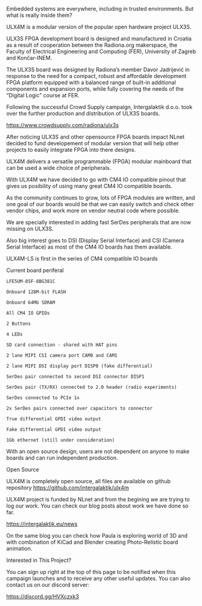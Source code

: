 Embedded systems are everywhere, including in trusted environments. 
But what is really inside them? 

ULX4M is a modular version of the popular open hardware project ULX3S. 

ULX3S FPGA development board is designed and manufactured in Croatia as a result of cooperation between the Radiona.org makerspace, the Faculty of Electrical Engineering and Computing (FER), University of Zagreb and Končar-INEM. 

The ULX3S board was designed by Radiona’s member Davor Jadrijević in response to the need for a compact, robust and affordable development FPGA platform equipped with a balanced range of built-in additional components and expansion ports, while fully covering the needs of the “Digital Logic” course at FER. 

Following the successful Crowd Supply campaign, Intergalaktik d.o.o. took over the further production and distribution of ULX3S boards.

https://www.crowdsupply.com/radiona/ulx3s

After noticing ULX3S and other opensource FPGA boards impact NLnet decided to fund developement of modular version that will help other projects to easily integrate FPGA into there designs.

ULX4M delivers a versatile programmable (FPGA) modular mainboard that can be used a wide choice of peripherals. 

With ULX4M we have decided to go with CM4 IO compatible pinout that gives us posibility of using many great CM4 IO compatible boards.

As the community continues to grow, lots of FPGA modules are written, and one goal of our boards would be that we can easily switch and check other vendor chips, and work more on vendor neutral code where possible.

We are specially interested in adding fast SerDes peripherals that are now missing on ULX3S.

Also big interest goes to DSI (Display Serial Interface) and CSI (Camera Serial Interface) as most of the CM4 IO boards has them available.

ULX4M-LS is first in the series of CM4 compatible IO boards

Current board periferal

    LFE5UM-85F-8BG381C

    Onboard 128M-bit FLASH

    Onboard 64Mb SDRAM

    All CM4 IO GPIOs

    2 Buttons

    4 LEDs

    SD card connection - shared with HAT pins

    2 lane MIPI CSI camera port CAM0 and CAM1

    2 lane MIPI DSI display port DISP0 (fake differential)

    SerDes pair connected to second DSI connector DISP1

    SerDes pair (TX/RX) connected to 2.0 header (radio experiments)

    SerDes connected to PCIe 1x

    2x SerDes pairs connected over capacitors to connector

    True differential GPDI video output

    Fake differential GPDI video output

    1Gb ethernet (still under consideration)

With an open source design, users are not dependent on anyone to make boards and can run independent production.

Open Source

ULX4M is completely open source, all files are available on github repository https://github.com/intergalaktik/ulx4m

ULX4M project is funded by NLnet and from the begining we are trying to log our work.
You can check our blog posts about work we have done so far.

https://intergalaktik.eu/news

On the same blog you can check how Paula is exploring world of 3D and with combination of KiCad and Blender creating Photo-Relistic board animation.

Interested in This Project?

You can sign up right at the top of this page to be notified when this campaign launches and to receive any other useful updates. You can also contact us on our discord server: 

https://discord.gg/HVXczxk3